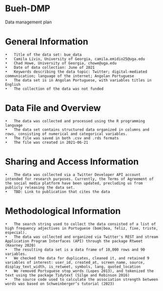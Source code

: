 # Bueh-DMP
Data management plan 

# General Information 
	•	Title of the data set: bue_data 
	•	Camila Lívio, University of Georgia, camila.emidio25@uga.edu
	•	Chad Howe, University of Georgia, chowe@uga.edu
	•	Date of data collection: June of 2021
	•	Keywords describing the data topic: Twitter; digital-mediated communication; language of the internet; Angolan Portuguese
	•	The data set is in Angolan Portuguese, with variables titles in English 
	•	The collection of the data was not funded 

# Data File and Overview 
	•	The data was collected and processed using the R programming language 
	•	The data set contains structured data organized in columns and rows, consisting of numerical and categorical variables. 
	•	The file was saved in both .csv and .rds formats
	•	The file was created in 2021-06-21

# Sharing and Access Information 
	•	The data was collected via a Twitter Developer API account intended for research purposes. Currently, the Terms of Agreement of the social media platform have been updated, precluding us from publicly releasing the data set.
	•	TBD: Link to publication that cites the data

# Methodological Information 
	•	The search string used to collect the data consisted of a list of high frequency adjectives in Portuguese (bom|boa, feliz, fixe, triste, especial).
	•	The data was collected and organized via Twitter's REST and stream Application Program Interfaces (API) through the package Rtweet (Kearney 2020) 
	•	The resulting data set is a data frame of 10,000 rows and 90 variables. 
	•	We checked the data for duplicates, cleaned it, and retained 9 variables of interest: user_id, created_at, screen_name, source, display_text_width, is_retweet, symbols, lang, quoted_location
	•	We removed Portuguese stop_words (Lopes 2013), and tokenized the text using the package Tidytext (Silge and Robinson 2016)
	•	The source code used to calculate the association strength between words was based on Schweinberger’s tutorial (2023)


